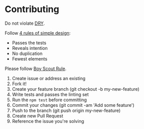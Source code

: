 # Contributing

Do not violate [DRY](http://programmer.97things.oreilly.com/wiki/index.php/Don%27t_Repeat_Yourself). 

Follow [4 rules of simple design](http://martinfowler.com/bliki/BeckDesignRules.html):

* Passes the tests
* Reveals intention
* No duplication
* Fewest elements

Please follow [Boy Scout Rule](http://programmer.97things.oreilly.com/wiki/index.php/The_Boy_Scout_Rule).

1. Create issue or address an existing
1. Fork it!
1. Create your feature branch (git checkout -b my-new-feature)
1. Write tests and passes the linting set
1. Run the `npm test` before committing
1. Commit your changes (git commit -am 'Add some feature')
1. Push to the branch (git push origin my-new-feature)
1. Create new Pull Request
1. Reference the issue you're solving